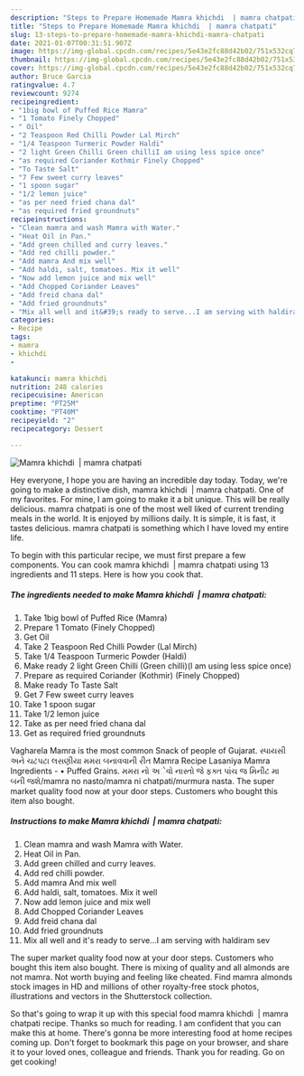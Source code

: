 ```yaml
---
description: "Steps to Prepare Homemade Mamra khichdi  | mamra chatpati"
title: "Steps to Prepare Homemade Mamra khichdi  | mamra chatpati"
slug: 13-steps-to-prepare-homemade-mamra-khichdi-mamra-chatpati
date: 2021-01-07T00:31:51.907Z
image: https://img-global.cpcdn.com/recipes/5e43e2fc88d42b02/751x532cq70/mamra-khichdi-mamra-chatpati-recipe-main-photo.jpg
thumbnail: https://img-global.cpcdn.com/recipes/5e43e2fc88d42b02/751x532cq70/mamra-khichdi-mamra-chatpati-recipe-main-photo.jpg
cover: https://img-global.cpcdn.com/recipes/5e43e2fc88d42b02/751x532cq70/mamra-khichdi-mamra-chatpati-recipe-main-photo.jpg
author: Bruce Garcia
ratingvalue: 4.7
reviewcount: 9274
recipeingredient:
- "1big bowl of Puffed Rice Mamra"
- "1 Tomato Finely Chopped"
- " Oil"
- "2 Teaspoon Red Chilli Powder Lal Mirch"
- "1/4 Teaspoon Turmeric Powder Haldi"
- "2 light Green Chilli Green chilliI am using less spice once"
- "as required Coriander Kothmir Finely Chopped"
- "To Taste Salt"
- "7 Few sweet curry leaves"
- "1 spoon sugar"
- "1/2 lemon juice"
- "as per need fried chana dal"
- "as required fried groundnuts"
recipeinstructions:
- "Clean mamra and wash Mamra with Water."
- "Heat Oil in Pan."
- "Add green chilled and curry leaves."
- "Add red chilli powder."
- "Add mamra And mix well"
- "Add haldi, salt, tomatoes. Mix it well"
- "Now add lemon juice and mix well"
- "Add Chopped Coriander Leaves"
- "Add freid chana dal"
- "Add fried groundnuts"
- "Mix all well and it&#39;s ready to serve...I am serving with haldiram sev"
categories:
- Recipe
tags:
- mamra
- khichdi
- 

katakunci: mamra khichdi  
nutrition: 248 calories
recipecuisine: American
preptime: "PT25M"
cooktime: "PT40M"
recipeyield: "2"
recipecategory: Dessert

---
```



![Mamra khichdi  | mamra chatpati](https://img-global.cpcdn.com/recipes/5e43e2fc88d42b02/751x532cq70/mamra-khichdi-mamra-chatpati-recipe-main-photo.jpg)

Hey everyone, I hope you are having an incredible day today. Today, we're going to make a distinctive dish, mamra khichdi  | mamra chatpati. One of my favorites. For mine, I am going to make it a bit unique. This will be really delicious.
 mamra chatpati is one of the most well liked of current trending meals in the world. It is enjoyed by millions daily. It is simple, it is fast, it tastes delicious.  mamra chatpati is something which I have loved my entire life.


To begin with this particular recipe, we must first prepare a few components. You can cook mamra khichdi  | mamra chatpati using 13 ingredients and 11 steps. Here is how you cook that.

<!--inarticleads1-->

##### The ingredients needed to make Mamra khichdi  | mamra chatpati:

1. Take 1big bowl of Puffed Rice (Mamra)
1. Prepare 1 Tomato (Finely Chopped)
1. Get  Oil
1. Take 2 Teaspoon Red Chilli Powder (Lal Mirch)
1. Take 1/4 Teaspoon Turmeric Powder (Haldi)
1. Make ready 2 light Green Chilli (Green chilli)(I am using less spice once)
1. Prepare as required Coriander (Kothmir) (Finely Chopped)
1. Make ready To Taste Salt
1. Get 7 Few sweet curry leaves
1. Take 1 spoon sugar
1. Take 1/2 lemon juice
1. Take as per need fried chana dal
1. Get as required fried groundnuts


Vagharela Mamra is the most common Snack of people of Gujarat. સ્પાયસી અને ચટપટા લસણીયા મમરા બનાવવાની રીત Mamra Recipe Lasaniya Mamra Ingredients - • Puffed Grains. મમરા નો અેવો નાસ્તો જે ફક્ત પાંચ જ મિનીટ મા બની જશે/mamra no nasto/mamra ni chatpati/murmura nasta. The super market quality food now at your door steps. Customers who bought this item also bought. 

<!--inarticleads2-->

##### Instructions to make Mamra khichdi  | mamra chatpati:

1. Clean mamra and wash Mamra with Water.
1. Heat Oil in Pan.
1. Add green chilled and curry leaves.
1. Add red chilli powder.
1. Add mamra And mix well
1. Add haldi, salt, tomatoes. Mix it well
1. Now add lemon juice and mix well
1. Add Chopped Coriander Leaves
1. Add freid chana dal
1. Add fried groundnuts
1. Mix all well and it&#39;s ready to serve...I am serving with haldiram sev


The super market quality food now at your door steps. Customers who bought this item also bought. There is mixing of quality and all almonds are not mamra. Not worth buying and feeling like cheated. Find mamra almonds stock images in HD and millions of other royalty-free stock photos, illustrations and vectors in the Shutterstock collection. 

So that's going to wrap it up with this special food mamra khichdi  | mamra chatpati recipe. Thanks so much for reading. I am confident that you can make this at home. There's gonna be more interesting food at home recipes coming up. Don't forget to bookmark this page on your browser, and share it to your loved ones, colleague and friends. Thank you for reading. Go on get cooking!
